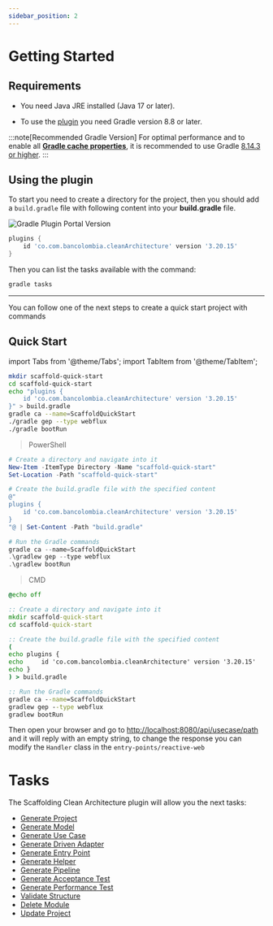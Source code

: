 ```yaml
---
sidebar_position: 2
---
```


# Getting Started

## Requirements

- You need Java JRE installed (Java 17 or later).

- To use the [plugin](https://plugins.gradle.org/plugin/co.com.bancolombia.cleanArchitecture) you need Gradle version
  8.8 or later.

:::note[Recommended Gradle Version]
For optimal performance and to enable all **[Gradle cache properties](advanced/gradle-cache)**, it is recommended to use
Gradle [8.14.3 or higher](https://gradle.org/releases/).
:::

## Using the plugin

To start you need to create a directory for the project, then you should add a `build.gradle` file with following
content into your **build.gradle** file.

![Gradle Plugin Portal Version](https://img.shields.io/gradle-plugin-portal/v/co.com.bancolombia.cleanArchitecture)

```groovy
plugins {
    id 'co.com.bancolombia.cleanArchitecture' version '3.20.15'
}
```

Then you can list the tasks available with the command:

```bash
gradle tasks
```

---
You can follow one of the next steps to create a quick start project with commands

## Quick Start

import Tabs from '@theme/Tabs';
import TabItem from '@theme/TabItem';

<Tabs>
  <TabItem value="mac" label="Mac OS / Linux" default>

```sh
mkdir scaffold-quick-start
cd scaffold-quick-start
echo "plugins {
    id 'co.com.bancolombia.cleanArchitecture' version '3.20.15'
}" > build.gradle
gradle ca --name=ScaffoldQuickStart
./gradle gep --type webflux
./gradle bootRun
```

  </TabItem>
  <TabItem value="windows" label="Windows">

> PowerShell

```powershell
# Create a directory and navigate into it
New-Item -ItemType Directory -Name "scaffold-quick-start"
Set-Location -Path "scaffold-quick-start"

# Create the build.gradle file with the specified content
@"
plugins {
    id 'co.com.bancolombia.cleanArchitecture' version '3.20.15'
}
"@ | Set-Content -Path "build.gradle"

# Run the Gradle commands
gradle ca --name=ScaffoldQuickStart
.\gradlew gep --type webflux
.\gradlew bootRun
```

> CMD

```cmd
@echo off

:: Create a directory and navigate into it
mkdir scaffold-quick-start
cd scaffold-quick-start

:: Create the build.gradle file with the specified content
(
echo plugins {
echo     id 'co.com.bancolombia.cleanArchitecture' version '3.20.15'
echo }
) > build.gradle

:: Run the Gradle commands
gradle ca --name=ScaffoldQuickStart
gradlew gep --type webflux
gradlew bootRun

```

  </TabItem>
</Tabs>

Then open your browser and go to [http://localhost:8080/api/usecase/path](http://localhost:8080/api/usecase/path) and it
will reply with an empty string, to change the response you can modify the `Handler` class in the
`entry-points/reactive-web`

# Tasks

The Scaffolding Clean Architecture plugin will allow you the next tasks:

- [Generate Project](tasks/generate-project)
- [Generate Model](tasks/generate-model)
- [Generate Use Case](tasks/generate-use-case)
- [Generate Driven Adapter](tasks/generate-driven-adapter)
- [Generate Entry Point](tasks/generate-entry-point)
- [Generate Helper](tasks/generate-entry-point)
- [Generate Pipeline](tasks/generate-pipeline)
- [Generate Acceptance Test](tasks/generate-acceptance-test)
- [Generate Performance Test](tasks/generate-performance-test)
- [Validate Structure](tasks/validate-structure)
- [Delete Module](tasks/delete-module)
- [Update Project](tasks/update-project)
